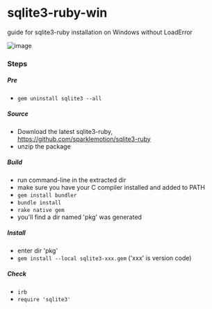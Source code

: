 # sqlite3-ruby-win
guide for sqlite3-ruby installation on Windows without LoadError
  
![image](https://github.com/hwding/sqlite3-ruby-win/blob/master/check.PNG)

### Steps
##### Pre
- `gem uninstall sqlite3 --all`

##### Source
- Download the latest sqlite3-ruby, https://github.com/sparklemotion/sqlite3-ruby
- unzip the package

##### Build
- run command-line in the extracted dir
- make sure you have your C compiler installed and added to PATH
- `gem install bundler`
- `bundle install`
- `rake native gem`
- you'll find a dir named 'pkg' was generated

##### Install
- enter dir 'pkg'
- `gem install --local sqlite3-xxx.gem` ('xxx' is version code)

##### Check
- `irb`
- `require 'sqlite3'`
